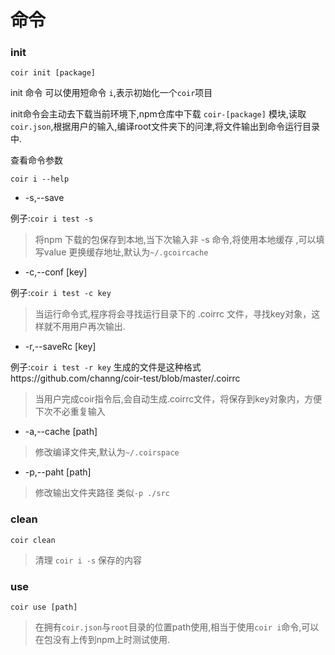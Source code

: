 # 命令

### init
```
coir init [package]
```
init 命令 可以使用短命令 `i`,表示初始化一个`coir`项目

init命令会主动去下载当前环境下,npm仓库中下载 `coir-[package]` 模块,读取`coir.json`,根据用户的输入,编译root文件夹下的问津,将文件输出到命令运行目录中.

查看命令参数
```
coir i --help
```
* -s,--save

例子:`coir i test -s`
>将npm 下载的包保存到本地,当下次输入非 -s 命令,将使用本地缓存 ,可以填写value 更换缓存地址,默认为`~/.gcoircache`

* -c,--conf [key]

例子:`coir i test -c key`


>当运行命令式,程序将会寻找运行目录下的 .coirrc 文件，寻找key对象，这样就不用用户再次输出.

* -r,--saveRc [key]

例子:`coir i test -r key`
生成的文件是这种格式https://github.com/channg/coir-test/blob/master/.coirrc
>当用户完成coir指令后,会自动生成.coirrc文件，将保存到key对象内，方便下次不必重复输入

* -a,--cache [path]

>修改编译文件夹,默认为`~/.coirspace`

* -p,--paht [path]

>修改输出文件夹路径 类似`-p ./src`


### clean

```
coir clean
```

>清理 `coir i -s` 保存的内容


### use

```
coir use [path]
```

>在拥有`coir.json`与`root`目录的位置path使用,相当于使用`coir i`命令,可以在包没有上传到npm上时测试使用.